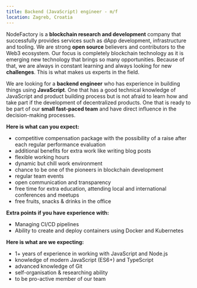 ```yaml
---
title: Backend (JavaScript) engineer - m/f
location: Zagreb, Croatia
---
```

NodeFactory is a **blockchain research and development** company that successfully provides services such as dApp development, infrastructure and tooling.
We are strong **open source** believers and contributors to the Web3 ecosystem.
Our focus is completely blockchain technology as it is emerging new technology that brings so many opportunities. Because of that, we are always in constant learning and always looking for new **challenges**. This is what makes us experts in the field.


We are looking for a **backend engineer** who has experience in building things using **JavaScript**.
One that has a good technical knowledge of JavaScript and product building process but is not afraid to learn how and take part if the development of decentralized products.
One that is ready to be part of our **small fast-paced team** and have direct influence in the decision-making processes.

**Here is what can you expect:**

* competitive compensation package with the possibility of a raise after each regular performance evaluation
* additional benefits for extra work like writing blog posts   
* flexible working hours
* dynamic but chill work environment
* chance to be one of the pioneers in blockchain development 
* regular team events
* open communication and transparency
* free time for extra education, attending local and international conferences and meetups
* free fruits, snacks & drinks in the office

**Extra points if you have experience with:**

* Managing CI/CD pipelines
* Ability to create and deploy containers using Docker and Kubernetes

**Here is what are we expecting:**

* 1+ years of experience in working with JavaScript and Node.js
* knowledge of modern JavaScript (ES6+) and TypeScript
* advanced knowledge of Git
* self-organisation & researching ability
* to be pro-active member of our team




   
